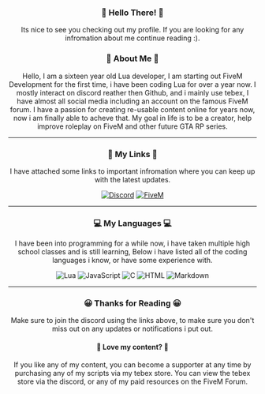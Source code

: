 
<div align=center>

### 👋 Hello There! 👋
Its nice to see you checking out my profile. If you are looking for any infromation about me continue reading :).

### 🫠 About Me 🫠
Hello, I am a sixteen year old Lua developer, I am starting out FiveM Development for the first time, i have been coding Lua for over a year now. I mostly interact on discord reather then Github, and i mainly use tebex, I have almost all social media including an account on the famous FiveM forum. I have a passion for creating re-usable content online for years now, now i am finally able to acheve that. My goal in life is to be a creator, help improve roleplay on FiveM and other future GTA RP series.


---

### 🔗 My Links 🔗
I have attached some links to important infromation where you can keep up with the latest updates.

[![Discord](https://img.shields.io/badge/Discord-Andrew%20Development-blue?style=for-the-badge&logo=discord)](https://discord.gg/4WY5p4jzMq)
[![FiveM](https://img.shields.io/badge/FiveM%20Forums-Andrew%20Development-orange?style=for-the-badge&logo=fivem)](https://forum.cfx.re/u/andrewdevelopment/summary)

---

### 💻 My Languages 💻
I have been into programming for a while now, i have taken multiple high school classes and is still learning, Below i have listed all of the coding languages i know, or have some experience with.

![Lua](https://img.shields.io/badge/Lua-red?style=for-the-badge&logo=lua)
![JavaScript](https://img.shields.io/badge/JavaScript-red?style=for-the-badge&logo=javascript)
![C](https://img.shields.io/badge/C-red?style=for-the-badge&logo=c)
![HTML](https://img.shields.io/badge/HTML-red?style=for-the-badge&logo=opera)
![Markdown](https://img.shields.io/badge/Markdown-red?style=for-the-badge&logo=markdown)

---


### 😀 Thanks for Reading 😀
Make sure to join the discord using the links above, to make sure you don't miss out on any updates or notifications i put out.

#### 💖 Love my content? 💖
If you like any of my content, you can become a supporter at any time by purchasing any of my scripts via my tebex store. You can view the tebex store via the discord, or any of my paid resources on the FiveM Forum. 
</div>
